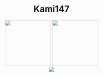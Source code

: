 <h1 align="center">
Kami147
</h1>

<p align= "center">
<img height= "150" src="https://github-readme-stats.vercel.app/api?username=Kami147&show_icons=true&include_all_commits=true" />
<img height= "150" src="https://github-readme-stats.vercel.app/api/top-langs/?username=Kami147&layout=compact" />
<br \>
<img src="https://komarev.com/ghpvc/?username=Kami147" />
</p>
